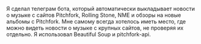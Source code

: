 Я сделал телеграм бота, который автоматически выкладывает новости о музыке с сайтов Pitchfork, Rolling  Stone, NME и обзоры на новые альбомы с Pitchfork. Мне самому всегда хотелось иметь место, где можно видеть новости о музыке с крупных сайтов, не проверяя их отдельно. Я использовал Beautiful Soup и pitchfork-api.
